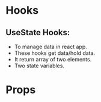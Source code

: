 # Hooks

## UseState Hooks:
- To manage data in react app.
- These hooks get data/hold data.
- It return array of two elements.
- Two state variables.

# Props
